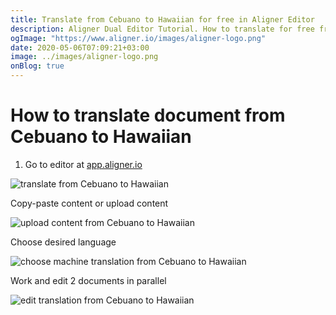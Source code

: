```yaml
---
title: Translate from Cebuano to Hawaiian for free in Aligner Editor
description: Aligner Dual Editor Tutorial. How to translate for free from Cebuano to Hawaiian. Aligner is multilingual document management platform. 
ogImage: "https://www.aligner.io/images/aligner-logo.png"
date: 2020-05-06T07:09:21+03:00
image: ../images/aligner-logo.png
onBlog: true
---
```


# How to translate document from Cebuano to Hawaiian

1. Go to editor at [app.aligner.io](https://app.aligner.io "Aligner App web page")

![translate from Cebuano to Hawaiian](../aligner-blank-editor.png "translate from Cebuano to Hawaiian")

Copy-paste content or upload content

![upload content from Cebuano to Hawaiian](../aligner-uploaded-document.png "upload content from Cebuano to Hawaiian")

Choose desired language

![choose machine translation from Cebuano to Hawaiian](../aligner-language-dropdown.png "choose machine translation from Cebuano to Hawaiian")

Work and edit 2 documents in parallel

![edit translation from Cebuano to Hawaiian](../aligner-double-sitded-editor.png "edit translation from Cebuano to Hawaiian")

